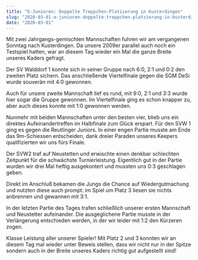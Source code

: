 ```yaml
---
title: "E-Junioren: Doppelte Treppchen-Platzierung in Kusterdingen"
slug: "2020-03-01-e-junioren-doppelte-treppchen-platzierung-in-kusterdingen"
date: "2020-03-01"
---
```

Mit zwei Jahrgangs-gemischten Mannschaften fuhren wir am vergangenen Sonntag nach Kusterdingen. Da unsere 2009er parallel auch noch ein Testspiel hatten, war an diesem Tag wieder ein Mal die ganze Breite unseres Kaders gefragt.


Der SV Walddorf 1 konnte sich in seiner Gruppe nach 6:0, 2:1 und 0:2 den zweiten Platz sichern. Das anschließende Viertelfinale gegen die SGM DeSi wurde souverän mit 4:0 gewonnen.


Auch für unsere zweite Mannschaft lief es rund, mit 9:0, 2:1 und 3:3 wurde hier sogar die Gruppe gewonnen. Im Viertelfinale ging es schon knapper zu, aber auch dieses konnte mit 1:0 gewonnen werden.


Nunmehr mit beiden Mannschaften unter den besten vier, blieb uns ein direktes Aufeinandertreffen im Halbfinale zum Glück erspart. Für den SVW 1 ging es gegen die Reutlinger Juniors. In einer engen Partie musste am Ende das 9m-Schiessen entscheiden, dank dreier Paraden unseres Keepers qualifizierten wir uns fürs Finale.


Der SVW2 traf auf Neustetten und erwischte einen denkbar schlechten Zeitpunkt für die schwächste Turnierleistung. Eigentlich gut in der Partie wurden wir drei Mal heftig ausgekontert und mussten uns 0:3 geschlagen geben.


Direkt im Anschluß bekamen die Jungs die Chance auf Wiedergutmachung und nutzten diese auch prompt: im Spiel um Platz 3 liesen sie nichts anbrennen und gewannen mit 3:1.


In der letzten Partie des Tages trafen schließlich unserer ersten Mannschaft und Neustetter aufeinander. Die ausgeglichene Partie musste in der Verlängerung entschieden werden, in der wir leider mit 1:2 den Kürzeren zogen.


Klasse Leistung aller unserer Spieler! Mit Platz 2 und 3 konnten wir an diesem Tag mal wieder unter Beweis stellen, dass wir nicht nur in der Spitze sondern auch in der Breite unseres Kaders richtig gut aufgestellt sind!
